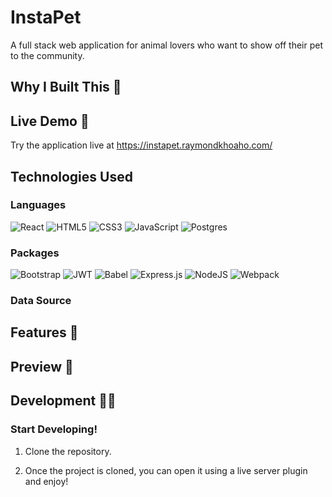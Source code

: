 # InstaPet

A full stack web application for animal lovers who want to show off their pet to the community.

## Why I Built This :thinking:

## Live Demo :link:

Try the application live at https://instapet.raymondkhoaho.com/

## Technologies Used

### Languages

![React](https://img.shields.io/badge/react-%2320232a.svg?style=for-the-badge&logo=react&logoColor=%2361DAFB)
![HTML5](https://img.shields.io/badge/HTML5-E34F26?style=for-the-badge&logo=html5&logoColor=white "HTML5")
![CSS3](https://img.shields.io/badge/CSS3-1572B6?style=for-the-badge&logo=css3&logoColor=white "CSS3")
![JavaScript](https://img.shields.io/badge/JavaScript-323330?style=for-the-badge&logo=javascript&logoColor=F7DF1E "JavaScript")
![Postgres](https://img.shields.io/badge/postgres-%23316192.svg?style=for-the-badge&logo=postgresql&logoColor=white)

### Packages

![Bootstrap](https://img.shields.io/badge/bootstrap-%23563D7C.svg?style=for-the-badge&logo=bootstrap&logoColor=white)
![JWT](https://img.shields.io/badge/JWT-black?style=for-the-badge&logo=JSON%20web%20tokens)
![Babel](https://img.shields.io/badge/Babel-F9DC3e?style=for-the-badge&logo=babel&logoColor=black)
![Express.js](https://img.shields.io/badge/express.js-%23404d59.svg?style=for-the-badge&logo=express&logoColor=%2361DAFB)
![NodeJS](https://img.shields.io/badge/node.js-6DA55F?style=for-the-badge&logo=node.js&logoColor=white)
![Webpack](https://img.shields.io/badge/webpack-%238DD6F9.svg?style=for-the-badge&logo=webpack&logoColor=black)


### Data Source


## Features :book:


## Preview :eyes:



## Development :technologist:
### Start Developing!

1. Clone the repository.


2. Once the project is cloned, you can open it using a live server plugin and enjoy!
